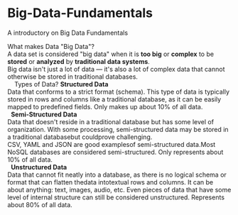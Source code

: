# Big-Data-Fundamentals
A introductory on Big Data Fundamentals

What makes Data "Big Data"? <br />
A data set is considered "big data" when it is **too big** or **complex** to be **stored** or **analyzed** by **traditional data systems**.<br />
Big data isn't just a lot of data — it's also a lot of complex data that cannot otherwise be stored in traditional databases.<br />
&nbsp;
&nbsp;
Types of Data?
**Structured Data**<br />
Data that conforms to a strict format (schema). This type of data is typically stored in rows and columns like a traditional database, as it can be easily mapped to predefined fields. Only makes up about 10% of all data.<br />
&nbsp;
**Semi-Structured Data**<br />
Data that doesn't reside in a traditional database but has some level of organization. With some processing, semi-structured data may be stored in a traditional databasebut couldprove challenging.<br />
CSV, YAML and JSON are good examplesof semi-structured data.Most NoSQL databases are considered semi-structured. Only represents about 10% of all data.<br />
&nbsp;
**Unstructured Data**<br />
Data that cannot fit neatly into a database, as there is no logical schema or format that can flatten thedata intotextual rows and columns. It can be about anything: text, images, audio, etc. Even pieces of data that have some level of internal structure can still be considered unstructured. Represents about 80% of all data.<br />
&nbsp;
&nbsp;
